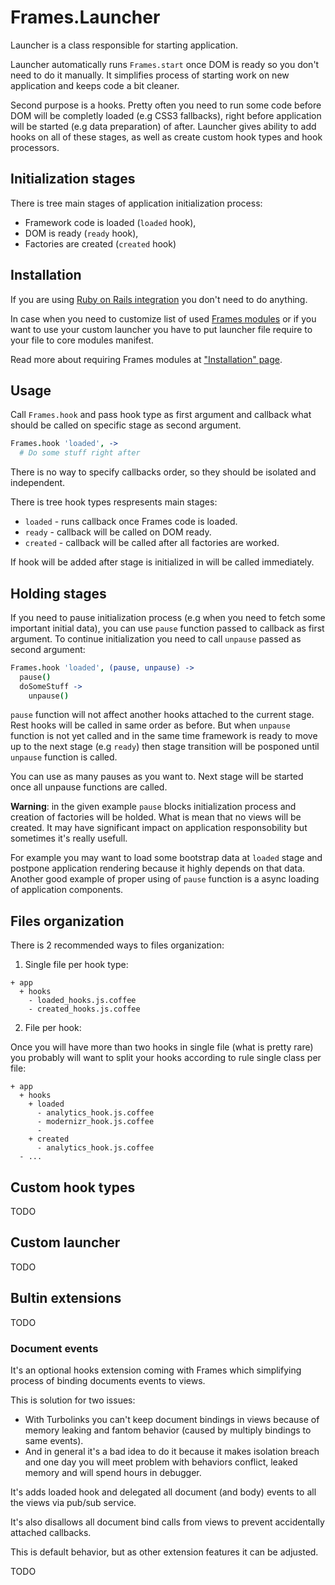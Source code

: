 # Frames.Launcher

Launcher is a class responsible for starting application.

Launcher automatically runs `Frames.start` once DOM is ready so you
don't need to do it manually. It simplifies process of starting work on
new application and keeps code a bit cleaner.

Second purpose is a hooks. Pretty often you need to run some code
before DOM will be completly loaded (e.g CSS3 fallbacks), right before
application will be started (e.g data preparation) of after. Launcher
gives ability to add hooks on all of these stages, as well as create
custom hook types and hook processors.

## Initialization stages

There is tree main stages of application initialization process:

* Framework code is loaded (`loaded` hook),
* DOM is ready (`ready` hook),
* Factories are created (`created` hook)

## Installation

If you are using [Ruby on Rails integration](https://github.com/kossnocorp/frames/blob/master/doc/rails.md)
you don't need to do anything.

In case when you need to customize list of used [Frames modules](https://github.com/kossnocorp/frames/blob/master/doc/modules.md)
or if you want to use your custom launcher you have to put launcher file
require to your file to core modules manifest.

Read more about requiring Frames modules at ["Installation" page](https://github.com/kossnocorp/frames/blob/master/doc/installation.md).

## Usage

Call `Frames.hook` and pass hook type as first argument and callback
what should be called on specific stage as second argument.

``` coffeescript
Frames.hook 'loaded', ->
  # Do some stuff right after
```

There is no way to specify callbacks order, so they should be isolated
and independent.

There is tree hook types respresents main stages:

* `loaded` - runs callback once Frames code is loaded.
* `ready` - callback will be called on DOM ready.
* `created` - callback will be called after all factories are worked.

If hook will be added after stage is initialized in will be called
immediately.

## Holding stages

If you need to pause initialization process (e.g when you need to fetch
some important initial data), you can use `pause` function passed to
callback as first argument. To continue initialization you need to
call `unpause` passed as second argument:

``` coffeescript
Frames.hook 'loaded', (pause, unpause) ->
  pause()
  doSomeStuff ->
    unpause()
```

`pause` function will not affect another hooks attached to the current
stage. Rest hooks will be called in same order as before. But when
`unpause` function is not yet called and in the same time framework is
ready to move up to the next stage (e.g `ready`) then stage transition
will be posponed until `unpause` function is called.

You can use as many pauses as you want to. Next stage will be started
once all unpause functions are called.

**Warning**: in the given example `pause` blocks initialization process
and creation of factories will be holded. What is mean that no views
will be created. It may have significant impact on application
responsobility but sometimes it's really usefull.

For example you may want to load some bootstrap data at `loaded` stage
and postpone application rendering because it highly depends on that
data. Another good example of proper using of `pause` function is a
async loading of application components.

## Files organization

There is 2 recommended ways to files organization:

1. Single file per hook type:

  ```
  + app
    + hooks
      - loaded_hooks.js.coffee
      - created_hooks.js.coffee
  ```

2. File per hook:

  Once you will have more than two hooks in single file (what is pretty
  rare) you probably will want to split your hooks according to rule
  single class per file:

  ```
  + app
    + hooks
      + loaded
        - analytics_hook.js.coffee
        - modernizr_hook.js.coffee
        -
      + created
        - analytics_hook.js.coffee
    - ...
  ```

## Custom hook types

TODO

## Custom launcher

TODO

## Bultin extensions

TODO

### Document events

It's an optional hooks extension coming with Frames which simplifying
process of binding documents events to views.

This is solution for two issues:

* With Turbolinks you can't keep document bindings in views because of
  memory leaking and fantom behavior (caused by multiply bindings to
  same events).
* And in general it's a bad idea to do it because it makes isolation
  breach and one day you will meet problem with behaviors conflict,
  leaked memory and will spend hours in debugger.

It's adds loaded hook and delegated all document (and body) events to all the views via pub/sub service.

It's also disallows all document bind calls from views to prevent accidentally attached callbacks.

This is default behavior, but as other extension features it can be adjusted.

TODO
